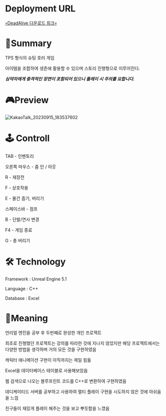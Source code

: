 # Deployment URL
[💀DeadAlive 다운로드 링크💀](https://kookmin-my.sharepoint.com/:u:/g/personal/20185291_kookmin_kr/EWreD-8yub1Kt16KxbQjyQsBcT5reYwM43gIgTAXhlh03w?e=UIwGdc)

# **🔸Summary**
TPS 형식의 슈팅 호러 게임

아이템을 조합하여 생존에 활용할 수 있으며 스토리 진행형으로 이루어진다.

_**심약자에게 충격적인 장면이 포함되어 있으니 플레이 시 주의를 요합니다.**_

# 🎮**Preview**
![KakaoTalk_20230915_183537602](https://github.com/Pyowoojin/DeadAlive/assets/66067291/a22b978b-bc52-4a7a-be41-1fd8d84f4371)


# 🕹 **Controll**
TAB - 인벤토리

오른쪽 마우스 - 줌 인 / 아웃

R - 재장전

F - 상호작용

E - 물건 줍기, 버리기

스페이스바 - 점프

B - 단발/연사 변경

F4 - 게임 종료

G - 총 버리기

# **🛠 Technology**
Framework : Unreal Engine 5.1

Language : C++

Database : Excel

# **🔎Meaning**
언리얼 엔진을 공부 후 두번째로 완성한 개인 프로젝트

최초로 진행했던 프로젝트는 강의를 따라한 것에 지나지 않았지만 해당 프로젝트에서는 다양한 방법을 생각하며 거의 모든 것을 구현하였음

캐릭터 애니메이션 구현이 아직까지는 제일 힘듦

Excel을 데이터베이스 테이블로 사용해보았음

웹 검색으로 나오는 블루프린트 코드를 C++로 변환하여 구현하였음

데디케이티드 서버를 공부하고 사용하여 멀티 플레이 구현을 시도하지 않은 것에 아쉬움을 느낌

친구들이 재밌게 플레이 해주는 것을 보고 뿌듯함을 느꼈음
